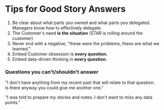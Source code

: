 # Tips for Good Story Answers

1. Be clear about what parts you owned and what parts you delegated. Managers know how to effectively delegate.
2. The Customer's need **is the situation** (STAR is rolling around the customer)
3. Never end with a negative; "these were the problems, these are what we learned."
4. Embed Customer obsession is **every question.**
5. Embed data-driven thinking in **every question.**


### Questions you can't/shouldn't answer
"I don't have anything from my recent past that will relate to that question. Is there anyway you could give me another one."

"I was told to prepare my stories and notes. I don't want to miss any data points."